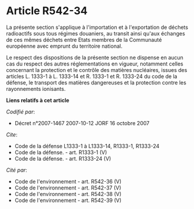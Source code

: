 # Article R542-34

La présente section s'applique à l'importation et à l'exportation de déchets radioactifs sous tous régimes douaniers, au
transit ainsi qu'aux échanges de ces mêmes déchets entre Etats membres de la Communauté européenne avec emprunt du territoire
national.

Le respect des dispositions de la présente section ne dispense en aucun cas du respect des autres réglementations en vigueur,
notamment celles concernant la protection et le contrôle des matières nucléaires, issues des articles L. 1333-1 à L. 1333-14
et R. 1333-1 et R. 1333-24 du code de la défense, le transport des matières dangereuses et la protection contre les
rayonnements ionisants.

**Liens relatifs à cet article**

_Codifié par_:

  - Décret n°2007-1467 2007-10-12 JORF 16 octobre 2007

_Cite_:

  - Code de la défense L1333-1 à L1333-14, R1333-1, R1333-24
  - Code de la défense. - art. R1333-1 (V)
  - Code de la défense. - art. R1333-24 (V)

_Cité par_:

  - Code de l'environnement - art. R542-36 (V)
  - Code de l'environnement - art. R542-37 (V)
  - Code de l'environnement - art. R542-38 (V)
  - Code de l'environnement - art. R542-39 (V)
